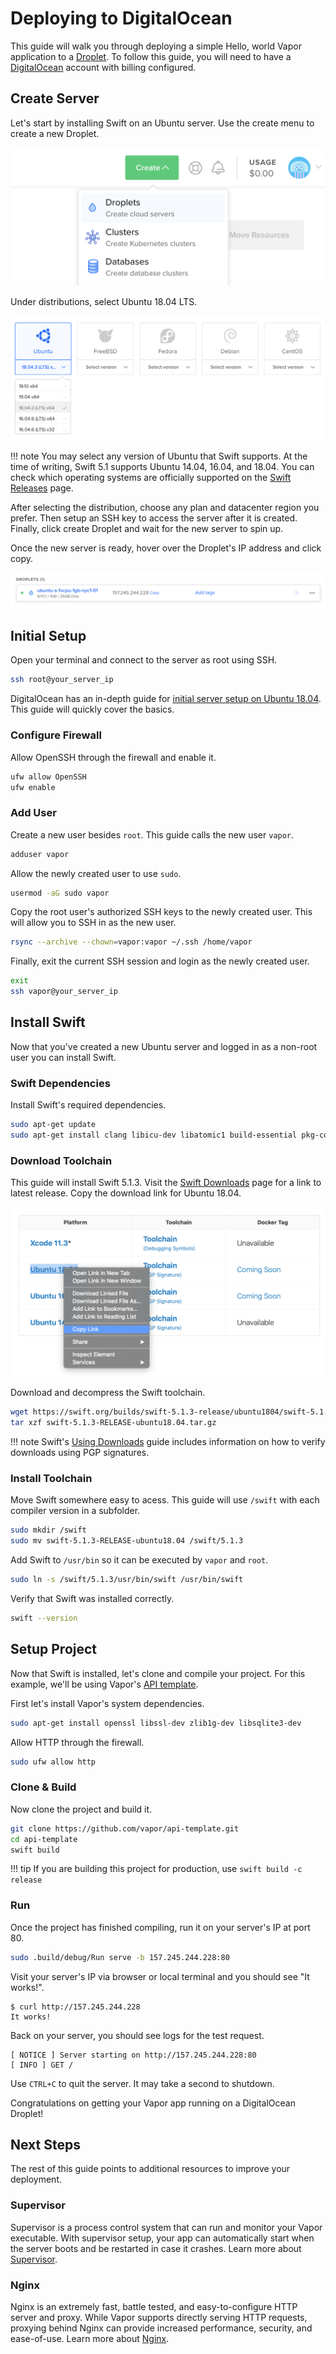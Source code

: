 # Deploying to DigitalOcean

This guide will walk you through deploying a simple Hello, world Vapor application to a [Droplet](https://www.digitalocean.com/products/droplets/). To follow this guide, you will need to have a [DigitalOcean](https://www.digitalocean.com) account with billing configured.

## Create Server

Let's start by installing Swift on an Ubuntu server. Use the create menu to create a new Droplet.

![Create Droplet](../images/digital-ocean-create-droplet.png)

Under distributions, select Ubuntu 18.04 LTS.

![Ubuntu Distro](../images/digital-ocean-distributions-ubuntu-18.png)

!!! note 
	You may select any version of Ubuntu that Swift supports. At the time of writing, Swift 5.1 supports Ubuntu 14.04, 16.04, and 18.04. You can check which operating systems are officially supported on the [Swift Releases](https://swift.org/download/#releases) page.

After selecting the distribution, choose any plan and datacenter region you prefer. Then setup an SSH key to access the server after it is created. Finally, click create Droplet and wait for the new server to spin up.

Once the new server is ready, hover over the Droplet's IP address and click copy.

![Droplet List](../images/digital-ocean-droplet-list.png)

## Initial Setup

Open your terminal and connect to the server as root using SSH.

```sh
ssh root@your_server_ip
```

DigitalOcean has an in-depth guide for [initial server setup on Ubuntu 18.04](https://www.digitalocean.com/community/tutorials/initial-server-setup-with-ubuntu-18-04). This guide will quickly cover the basics.

### Configure Firewall

Allow OpenSSH through the firewall and enable it.

```sh
ufw allow OpenSSH
ufw enable
```

### Add User

Create a new user besides `root`. This guide calls the new user `vapor`.

```sh
adduser vapor
```

Allow the newly created user to use `sudo`.

```sh
usermod -aG sudo vapor
```

Copy the root user's authorized SSH keys to the newly created user. This will allow you to SSH in as the new user.

```sh
rsync --archive --chown=vapor:vapor ~/.ssh /home/vapor
```

Finally, exit the current SSH session and login as the newly created user. 

```sh
exit
ssh vapor@your_server_ip
```

## Install Swift

Now that you've created a new Ubuntu server and logged in as a non-root user you can install Swift. 

### Swift Dependencies

Install Swift's required dependencies.

```sh
sudo apt-get update
sudo apt-get install clang libicu-dev libatomic1 build-essential pkg-config
```

### Download Toolchain

This guide will install Swift 5.1.3. Visit the [Swift Downloads](https://swift.org/download/#releases) page for a link to latest release. Copy the download link for Ubuntu 18.04.

![Download Swift](../images/swift-download-ubuntu-18-copy-link.png)

Download and decompress the Swift toolchain.

```sh
wget https://swift.org/builds/swift-5.1.3-release/ubuntu1804/swift-5.1.3-RELEASE/swift-5.1.3-RELEASE-ubuntu18.04.tar.gz
tar xzf swift-5.1.3-RELEASE-ubuntu18.04.tar.gz
```

!!! note
	Swift's [Using Downloads](https://swift.org/download/#using-downloads) guide includes information on how to verify downloads using PGP signatures.

### Install Toolchain

Move Swift somewhere easy to acess. This guide will use `/swift` with each compiler version in a subfolder. 

```sh
sudo mkdir /swift
sudo mv swift-5.1.3-RELEASE-ubuntu18.04 /swift/5.1.3
```

Add Swift to `/usr/bin` so it can be executed by `vapor` and `root`.

```sh
sudo ln -s /swift/5.1.3/usr/bin/swift /usr/bin/swift
```

Verify that Swift was installed correctly.

```sh
swift --version
```

## Setup Project

Now that Swift is installed, let's clone and compile your project. For this example, we'll be using Vapor's [API template](https://github.com/vapor/api-template/).

First let's install Vapor's system dependencies.

```sh
sudo apt-get install openssl libssl-dev zlib1g-dev libsqlite3-dev
```

Allow HTTP through the firewall.

```sh
sudo ufw allow http
```

### Clone & Build

Now clone the project and build it.

```sh
git clone https://github.com/vapor/api-template.git
cd api-template
swift build
```

!!! tip
	If you are building this project for production, use `swift build -c release`

### Run

Once the project has finished compiling, run it on your server's IP at port 80.

```sh
sudo .build/debug/Run serve -b 157.245.244.228:80
```

Visit your server's IP via browser or local terminal and you should see "It works!".

```
$ curl http://157.245.244.228
It works!
```

Back on your server, you should see logs for the test request.

```
[ NOTICE ] Server starting on http://157.245.244.228:80
[ INFO ] GET /
```

Use `CTRL+C` to quit the server. It may take a second to shutdown.

Congratulations on getting your Vapor app running on a DigitalOcean Droplet!

## Next Steps

The rest of this guide points to additional resources to improve your deployment. 

### Supervisor

Supervisor is a process control system that can run and monitor your Vapor executable. With supervisor setup, your app can automatically start when the server boots and be restarted in case it crashes. Learn more about [Supervisor](../deploy/supervisor.md).

### Nginx

Nginx is an extremely fast, battle tested, and easy-to-configure HTTP server and proxy. While Vapor supports directly serving HTTP requests, proxying behind Nginx can provide increased performance, security, and ease-of-use. Learn more about [Nginx](../deploy/nginx.md).
